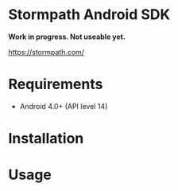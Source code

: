 # Stormpath Android SDK

**Work in progress. Not useable yet.**

https://stormpath.com/

# Requirements

- Android 4.0+ (API level 14)

# Installation

# Usage
